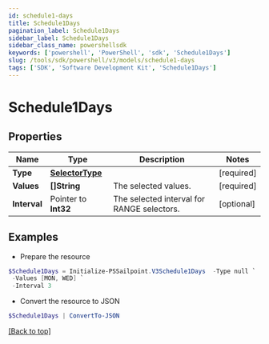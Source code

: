 ```yaml
---
id: schedule1-days
title: Schedule1Days
pagination_label: Schedule1Days
sidebar_label: Schedule1Days
sidebar_class_name: powershellsdk
keywords: ['powershell', 'PowerShell', 'sdk', 'Schedule1Days'] 
slug: /tools/sdk/powershell/v3/models/schedule1-days
tags: ['SDK', 'Software Development Kit', 'Schedule1Days']
---
```



# Schedule1Days

## Properties

Name | Type | Description | Notes
------------ | ------------- | ------------- | -------------
**Type** |  [**SelectorType**](selector-type) |  | [required]
**Values** |  **[]String** | The selected values.  | [required]
**Interval** |  Pointer to **Int32** | The selected interval for RANGE selectors.  | [optional] 

## Examples

- Prepare the resource
```powershell
$Schedule1Days = Initialize-PSSailpoint.V3Schedule1Days  -Type null `
 -Values [MON, WED] `
 -Interval 3
```

- Convert the resource to JSON
```powershell
$Schedule1Days | ConvertTo-JSON
```


[[Back to top]](#) 

